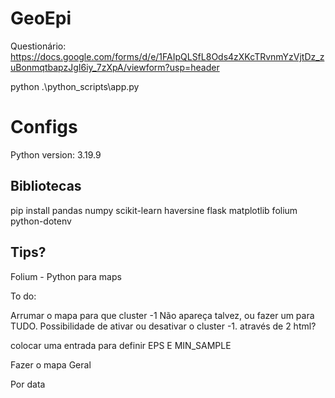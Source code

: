 # GeoEpi

Questionário: https://docs.google.com/forms/d/e/1FAIpQLSfL8Ods4zXKcTRvnmYzVjtDz_zuBonmqtbapzJgI6iy_7zXpA/viewform?usp=header

python .\python_scripts\app.py

# Configs

Python version: 3.19.9

## Bibliotecas

pip install pandas numpy scikit-learn haversine flask matplotlib folium python-dotenv

## Tips?

Folium - Python para maps


To do:

Arrumar o mapa para que cluster -1 Não apareça talvez, ou fazer um para TUDO. 
Possibilidade de ativar ou desativar o cluster -1. através de 2 html?

colocar uma entrada para definir EPS E MIN_SAMPLE

Fazer o mapa
Geral

Por data

